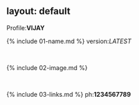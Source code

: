 
layout: default
---
Profile:**VIJAY**

{% include 01-name.md %}
version:_LATEST_

<br>

{% include 02-image.md %}

<br>

{% include 03-links.md %}
ph:**1234567789**

